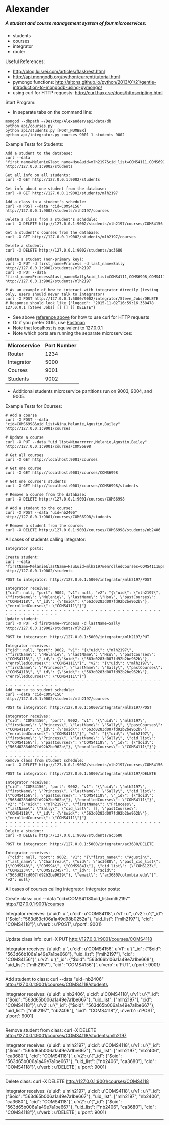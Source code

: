 # Alexander

##### A student and course management system of four microservices:
* students
* courses
* integrator
* router

Useful References:
* http://blog.luisrei.com/articles/flaskrest.html
* http://api.mongodb.org/python/current/tutorial.html
* pymongo functions: http://altons.github.io/python/2013/01/21/gentle-introduction-to-mongodb-using-pymongo/
* using curl for HTTP requests: http://curl.haxx.se/docs/httpscripting.html

Start Program:
* In separate tabs on the command line:
```
mongod --dbpath ~/Desktop/Alexander/api/data/db
python api/courses.py
python api/students.py [PORT_NUMBER]
python api/integrator.py courses 9001 1 students 9002
```

Example Tests for Students:
```
Add a student to the database:
curl --data "first_name=Melanie&last_name=Hsu&uid=mlh2197&cid_list=COMS4111,COMS6998&past_cid_list=COMS4118" http://127.0.0.1:9002/students

Get all info on all students:
curl -X GET http://127.0.0.1:9002/students

Get info about one student from the database:
curl -X GET http://127.0.0.1:9002/students/mlh2197

Add a class to a student's schedule:
curl -X POST --data "cid=COMS4156" http://127.0.0.1:9002/students/mlh2197/courses

Delete a class from a student's schedule:
curl -X DELETE http://127.0.0.1:9002/students/mlh2197/courses/COMS4156

Get a student's courses from the database:
curl -X GET http://127.0.0.1:9002/students/mlh2197/courses

Delete a student:
curl -X DELETE http://127.0.0.1:9002/students/ac3680

Update a student (non-primary key):
curl -X PUT -d first_name=Princess -d last_name=Sally http://127.0.0.1:9002/students/mlh2197
curl -X PUT --data "first_name=Princess&last_name=Sally&cid_list=COMS4111,COMS6998,COMS4115" http://127.0.0.1:9002/students/mlh2197

# As an example of how to interact with integrator directly (testing only, users should never talk to integrator)
curl -X POST http://127.0.0.1:5000/9002/integrator/Steve_Jobs/DELETE
# Response should look like {"logged": "2015-11-02T16:59:16.358478 127.0.0.1 [Steve Jobs] [] [] [] DELETE"}
```
* See above [reference above](http://curl.haxx.se/docs/httpscripting.html) for how to use curl for HTTP requests
* Or if you prefer GUIs, use [Postman](https://chrome.google.com/webstore/detail/postman/fhbjgbiflinjbdggehcddcbncdddomop)
* Note that localhost is equivalent to 127.0.0.1
* Note which ports are running the separate microservices:

| Microservice | Port Number|
| ------------- | ------------- |
| Router  | 1234 |
| Integrator | 5000  |
| Courses | 9001 |
| Students | 9002 |

* Additional students microservice partitions run on 9003, 9004, and 9005.

Example Tests for Courses:
```
# Add a course
curl -X POST --data "cid=COMS6998&uid_list=Nina,Melanie,Agustin,Bailey" http://127.0.0.1:9001/courses

# Update a course
curl -X PUT --data "uid_list=Ninarrrrrr,Melanie,Agustin,Bailey" http://127.0.0.1:9001/courses/COMS6998

# Get all courses
curl -X GET http://localhost:9001/courses

# Get one course
curl -X GET http://localhost:9001/courses/COMS6998

# Get one course's students
curl -X GET http://localhost:9001/courses/COMS6998/students

# Remove a course from the database:
curl -X DELETE http://127.0.0.1:9001/courses/COMS6998

# Add a student to the course:
curl -X POST --data "uid=nb2406" http://127.0.0.1:9001/courses/COMS6998/students

# Remove a student from the course:
curl -X DELETE http://127.0.0.1:9001/courses/COMS6998/students/nb2406
```

All cases of students calling integrator:
```
Integrator posts:

Create student:
curl --data "firstName=Melanie&lastName=Hsu&uid=mlh2197&enrolledCourses=COMS4111&pastCourses=COMS4118" http://127.0.0.1:9002/students

POST to integrator: http://127.0.0.1:5000/integrator/mlh2197/POST

Integrator receives:
{"cid": null, "port": 9002, "v1": null, "v2": "{\"uid\": \"mlh2197\", \"firstName\": \"Melanie\", \"lastName\": \"Hsu\", \"pastCourses\": \"COMS4118\", \"_id\": {\"$oid\": \"563d0283d007fd92b2be962b\"}, \"enrolledCourses\": \"COMS4111\"}"}
- - - - - - - - - - - - - - - - - - - - - - - - - - - - - - - - - - - - - - - - - - - - - - -
Update student:
curl -X PUT -d firstName=Princess -d lastName=Sally http://127.0.0.1:9002/students/mlh2197

POST to integrator: http://127.0.0.1:5000/integrator/mlh2197/PUT

Integrator receives:
{"cid": null, "port": 9002, "v1": "{\"uid\": \"mlh2197\", \"firstName\": \"Melanie\", \"lastName\": \"Hsu\", \"pastCourses\": \"COMS4118\", \"_id\": {\"$oid\": \"563d0283d007fd92b2be962b\"}, \"enrolledCourses\": \"COMS4111\"}", "v2": "{\"uid\": \"mlh2197\", \"firstName\": \"Princess\", \"lastName\": \"Sally\", \"pastCourses\": \"COMS4118\", \"_id\": {\"$oid\": \"563d0283d007fd92b2be962b\"}, \"enrolledCourses\": \"COMS4111\"}"}
- - - - - - - - - - - - - - - - - - - - - - - - - - - - - - - - - - - - - - - - - - - - - - -
Add course to student schedule:
curl --data "cid=COMS4156" http://127.0.0.1:9002/students/mlh2197/courses

POST to integrator: http://127.0.0.1:5000/integrator/mlh2197/POST

Integrator receives:
{"cid": "COMS4156", "port": 9002, "v1": "{\"uid\": \"mlh2197\", \"firstName\": \"Princess\", \"lastName\": \"Sally\", \"pastCourses\": \"COMS4118\", \"_id\": {\"$oid\": \"563d0283d007fd92b2be962b\"}, \"enrolledCourses\": \"COMS4111\"}", "v2": "{\"uid\": \"mlh2197\", \"firstName\": \"Princess\", \"lastName\": \"Sally\", \"cid_list\": [\"COMS4156\"], \"pastCourses\": \"COMS4118\", \"_id\": {\"$oid\": \"563d0283d007fd92b2be962b\"}, \"enrolledCourses\": \"COMS4111\"}"}
- - - - - - - - - - - - - - - - - - - - - - - - - - - - - - - - - - - - - - - - - - - - - - -
Remove class from student schedule:
curl -X DELETE http://127.0.0.1:9002/students/mlh2197/courses/COMS4156

POST to integrator: http://127.0.0.1:5000/integrator/mlh2197/DELETE

Integrator receives:
{"cid": "COMS4156", "port": 9002, "v1": "{\"uid\": \"mlh2197\", \"firstName\": \"Princess\", \"lastName\": \"Sally\", \"cid_list\": [\"COMS4156\"], \"pastCourses\": \"COMS4118\", \"_id\": {\"$oid\": \"563d0283d007fd92b2be962b\"}, \"enrolledCourses\": \"COMS4111\"}", "v2": "{\"uid\": \"mlh2197\", \"firstName\": \"Princess\", \"lastName\": \"Sally\", \"cid_list\": [], \"pastCourses\": \"COMS4118\", \"_id\": {\"$oid\": \"563d0283d007fd92b2be962b\"}, \"enrolledCourses\": \"COMS4111\"}"}
- - - - - - - - - - - - - - - - - - - - - - - - - - - - - - - - - - - - - - - - - - - - - - -
Delete a student:
curl -X DELETE http://127.0.0.1:9002/students/ac3680

POST to integrator: http://127.0.0.1:5000/integrator/ac3680/DELETE

Integrator receives:
 {"cid": null, "port": 9002, "v1": "{\"first_name\": \"Agustin\", \"last_name\": \"Chanfreau\", \"uid\": \"ac3680\", \"past_cid_list\": [\"COMS948\", \"COMS94\", \"COMS9841\"], \"cid_list\": [\"COMS123\", \"COMS1234\", \"COMS12345\"], \"_id\": {\"$oid\": \"563d027cd007fd92b2be9629\"}, \"email\": \"ac3680@columbia.edu\"}", "v2": null}
 ```
 
 All cases of courses calling integrator:
 Integrator posts:

Create class:
curl --data "cid=COMS4118&uid_list=mlh2197" http://127.0.0.1:9001/courses

Integrator receives: 
{u'uid': u'', u'cid': u'COMS4118', u'v1': u'', u'v2': u'{"_id": {"$oid": "563d63cf06a1a49d98b0252a"}, "uid_list": ["mlh2197"], "cid": "COMS4118"}', u'verb': u'POST', u'port': 9001}
- - - - - - - - - - - - - - - - - - - - - - - - - - - - - - - - - - - - - - - - - - - - - - - 
Update class info:
curl -X PUT http://127.0.0.1:9001/courses/COMS4118

Integrator receives: 
{u'uid': u'', u'cid': u'COMS4156', u'v1': u'{"_id": {"$oid": "563d66b106a1a49e7a1be668"}, "uid_list": ["mlh2197"], "cid": "COMS4156"}', u'v2': u'{"_id": {"$oid": "563d66b106a1a49e7a1be668"}, "uid_list": ["mlh2197"], "cid": "COMS4156"}', u'verb': u'PUT', u'port': 9001}
- - - - - - - - - - - - - - - - - - - - - - - - - - - - - - - - - - - - - - - - - - - - - - - 
Add student to class:
curl --data "uid=nb2406" http://127.0.0.1:9001/courses/COMS4118/students

Integrator receives: 
{u'uid': u'nb2406', u'cid': u'COMS4118', u'v1': u'{"_id": {"$oid": "563d65b006a1a49e7a1be667"}, "uid_list": ["mlh2197"], "cid": "COMS4118"}', u'v2': u'{"_id": {"$oid": "563d65b006a1a49e7a1be667"}, "uid_list": ["mlh2197", "nb2406"], "cid": "COMS4118"}', u'verb': u'POST', u'port': 9001}

- - - - - - - - - - - - - - - - - - - - - - - - - - - - - - - - - - - - - - - - - - - - - - - 
Remove student from class:
curl -X DELETE http://127.0.0.1:9001/courses/COMS4118/students/mlh2197

Integrator receives: 
{u'uid': u'mlh2197', u'cid': u'COMS4118', u'v1': u'{"_id": {"$oid": "563d65b006a1a49e7a1be667"}, "uid_list": ["mlh2197", "nb2406", "ca3680"], "cid": "COMS4118"}', u'v2': u'{"_id": {"$oid": "563d65b006a1a49e7a1be667"}, "uid_list": ["nb2406", "ca3680"], "cid": "COMS4118"}', u'verb': u'DELETE', u'port': 9001}

- - - - - - - - - - - - - - - - - - - - - - - - - - - - - - - - - - - - - - - - - - - - - - - 
Delete class:
curl -X DELETE http://127.0.0.1:9001/courses/COMS4118

Integrator receives: 
{u'uid': u'mlh2197', u'cid': u'COMS4118', u'v1': u'{"_id": {"$oid": "563d65b006a1a49e7a1be667"}, "uid_list": ["mlh2197", "nb2406", "ca3680"], "cid": "COMS4118"}', u'v2': u'{"_id": {"$oid": "563d65b006a1a49e7a1be667"}, "uid_list": ["nb2406", "ca3680"], "cid": "COMS4118"}', u'verb': u'DELETE', u'port': 9001}

- - - - - - - - - - - - - - - - - - - - - - - - - - - - - - - - - - - - - - - - - - - - - - - 
